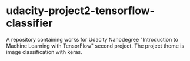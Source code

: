 # udacity-project2-tensorflow-classifier
A repository containing works for Udacity Nanodegree "Introduction to Machine Learning with TensorFlow" second project. The project theme is image classification with keras.

